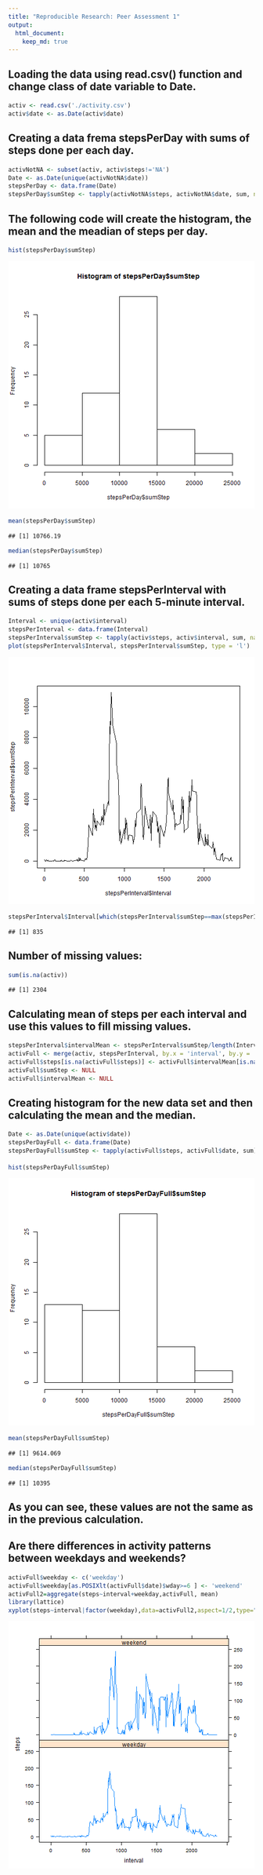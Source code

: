 ```yaml
---
title: "Reproducible Research: Peer Assessment 1"
output: 
  html_document:
    keep_md: true
---
```

## Loading the data using read.csv() function and change class of date variable to Date.

```r
activ <- read.csv('./activity.csv')
activ$date <- as.Date(activ$date)
```
## Creating a data frema stepsPerDay with sums of steps done per each day.

```r
activNotNA <- subset(activ, activ$steps!='NA')
Date <- as.Date(unique(activNotNA$date))
stepsPerDay <- data.frame(Date)
stepsPerDay$sumStep <- tapply(activNotNA$steps, activNotNA$date, sum, na.rm =TRUE)
```
## The following code will create the histogram, the mean and the meadian of steps per day.

```r
hist(stepsPerDay$sumStep)
```

![plot of chunk unnamed-chunk-3](figure/unnamed-chunk-3-1.png) 

```r
mean(stepsPerDay$sumStep)
```

```
## [1] 10766.19
```

```r
median(stepsPerDay$sumStep)
```

```
## [1] 10765
```
## Creating a data frame stepsPerInterval with sums of steps done per each 5-minute interval.

```r
Interval <- unique(activ$interval)
stepsPerInterval <- data.frame(Interval)
stepsPerInterval$sumStep <- tapply(activ$steps, activ$interval, sum, na.rm =TRUE)
plot(stepsPerInterval$Interval, stepsPerInterval$sumStep, type = 'l')
```

![plot of chunk unnamed-chunk-4](figure/unnamed-chunk-4-1.png) 

```r
stepsPerInterval$Interval[which(stepsPerInterval$sumStep==max(stepsPerInterval$sumStep))]
```

```
## [1] 835
```
## Number of missing values:

```r
sum(is.na(activ))
```

```
## [1] 2304
```
## Calculating mean of steps per each interval and use this values to fill missing values.

```r
stepsPerInterval$intervalMean <- stepsPerInterval$sumStep/length(Interval)
activFull <- merge(activ, stepsPerInterval, by.x = 'interval', by.y = 'Interval')
activFull$steps[is.na(activFull$steps)] <- activFull$intervalMean[is.na(activFull$steps)]
activFull$sumStep <- NULL
activFull$intervalMean <- NULL
```
## Creating histogram for the new data set and then calculating the mean and the median.

```r
Date <- as.Date(unique(activ$date))
stepsPerDayFull <- data.frame(Date)
stepsPerDayFull$sumStep <- tapply(activFull$steps, activFull$date, sum)

hist(stepsPerDayFull$sumStep)
```

![plot of chunk unnamed-chunk-7](figure/unnamed-chunk-7-1.png) 

```r
mean(stepsPerDayFull$sumStep)
```

```
## [1] 9614.069
```

```r
median(stepsPerDayFull$sumStep)
```

```
## [1] 10395
```
## As you can see, these values are not the same as in the previous calculation.
## Are there differences in activity patterns between weekdays and weekends?

```r
activFull$weekday <- c('weekday')
activFull$weekday[as.POSIXlt(activFull$date)$wday>=6 ] <- 'weekend'
activFull2=aggregate(steps~interval+weekday,activFull, mean)
library(lattice)
xyplot(steps~interval|factor(weekday),data=activFull2,aspect=1/2,type="l")
```

![plot of chunk unnamed-chunk-8](figure/unnamed-chunk-8-1.png) 
